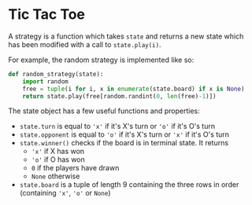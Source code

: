 # Tic Tac Toe

A strategy is a function which takes `state` and returns a new state which has been modified with a call to  `state.play(i)`.

For example, the random strategy is implemented like so:

```python
def random_strategy(state):
    import random
    free = tuple(i for i, x in enumerate(state.board) if x is None)
    return state.play(free[random.randint(0, len(free)-1)])
```

The state object has a few useful functions and properties:
* `state.turn` is equal to `'x'` if it's X's turn or `'o'` if it's O's turn
* `state.opponent` is equal to `'o'` if it's X's turn or `'x'` if it's O's turn
* `state.winner()` checks if the board is in terminal state. It returns
    * `'x'` if X has won
    * `'o'` if O has won
    * `0` if the players have drawn
    * `None` otherwise
* `state.board` is a tuple of length 9 containing the three rows in order (containing `'x'`,  `'o'` or `None`)
